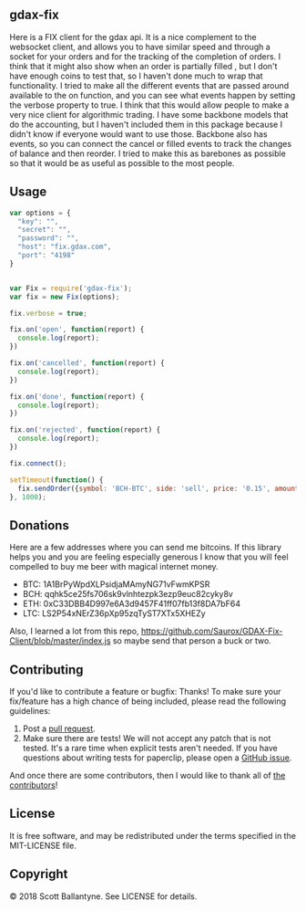 gdax-fix
------------


Here is a FIX client for the gdax api.  It is a nice complement to the websocket client, and allows you to have similar speed and through a socket for your orders and for the tracking of the completion of orders.  I think that it might also show when an order is partially filled , but I don't have enough coins to test that, so I haven't done much to wrap that functionality.  I tried to make all the different events that are passed around available to the on function, and you can see what events happen by setting the verbose property to true.  I think that this would allow people to make a very nice client for algorithmic trading.  I have some backbone models that do the accounting, but I haven't included them in this package because I didn't know if everyone would want to use those.  Backbone also has events, so you can connect the cancel or filled events to track the changes of balance and then reorder.  I tried to make this as barebones as possible so that it would be as useful as possible to the most people.  

Usage
------------

```javascript
var options = {
  "key": "",
  "secret": "",
  "password": "",
  "host": "fix.gdax.com",
  "port": "4198"
}


var Fix = require('gdax-fix');
var fix = new Fix(options);

fix.verbose = true;

fix.on('open', function(report) {
  console.log(report);
})

fix.on('cancelled', function(report) {
  console.log(report);
})

fix.on('done', function(report) {
  console.log(report);
})

fix.on('rejected', function(report) {
  console.log(report);
})

fix.connect();

setTimeout(function() {
  fix.sendOrder({symbol: 'BCH-BTC', side: 'sell', price: '0.15', amount: 0.46});
}, 1000);

```

Donations
------------

Here are a few addresses where you can send me bitcoins.  If this library helps you and you are feeling especially generous I know that you will feel compelled to buy me beer with magical internet money.  


* BTC: 1A1BrPyWpdXLPsidjaMAmyNG71vFwmKPSR
* BCH: qqhk5ce25fs706sk9vlnhtezpk3ezp9euc82cyky8v
* ETH: 0xC33DBB4D997e6A3d9457F41ff07fb13f8DA7bF64
* LTC: LS2P54xNErZ36pXp95zqTyST7XTx5XHEZy

Also, I learned a lot from this repo, https://github.com/Saurox/GDAX-Fix-Client/blob/master/index.js so maybe send that person a buck or two.


Contributing
------------

If you'd like to contribute a feature or bugfix: Thanks! To make sure your fix/feature has a high chance of being included, please read the following guidelines:

1. Post a [pull request](https://github.com/ballantyne/gdax-fix/compare/).
2. Make sure there are tests! We will not accept any patch that is not tested.
   It's a rare time when explicit tests aren't needed. If you have questions
   about writing tests for paperclip, please open a
   [GitHub issue](https://github.com/ballantyne/gdax-fix/issues/new).


And once there are some contributors, then I would like to thank all of [the contributors](https://github.com/ballantyne/gdax-fix/graphs/contributors)!


License
-------

It is free software, and may be redistributed under the terms specified in the MIT-LICENSE file.

Copyright
-------
© 2018 Scott Ballantyne. See LICENSE for details.
